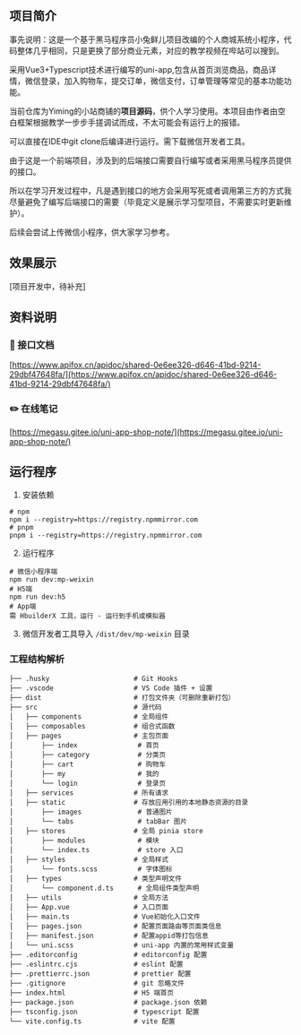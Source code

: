 ## 项目简介

事先说明：这是一个基于黑马程序员小兔鲜儿项目改编的个人商城系统小程序，代码整体几乎相同，只是更换了部分商业元素，对应的教学视频在哔站可以搜到。

采用Vue3+Typescript技术进行编写的uni-app,包含从首页浏览商品，商品详情，微信登录，加入购物车，提交订单，微信支付，订单管理等常见的基本功能功能。

当前仓库为Yiming的小站商铺的**项目源码**，供个人学习使用。本项目由作者由空白框架根据教学一步步手搓调试而成，不太可能会有运行上的报错。

可以直接在IDE中git clone后编译进行运行。需下载微信开发者工具。

由于这是一个前端项目，涉及到的后端接口需要自行编写或者采用黑马程序员提供的接口。

所以在学习开发过程中，凡是遇到接口的地方会采用写死或者调用第三方的方式我尽量避免了编写后端接口的需要（毕竟定义是展示学习型项目，不需要实时更新维护）。

后续会尝试上传微信小程序，供大家学习参考。

## 效果展示
[项目开发中，待补充]

## 资料说明
### 📗 接口文档
[https://www.apifox.cn/apidoc/shared-0e6ee326-d646-41bd-9214-29dbf47648fa/](https://www.apifox.cn/apidoc/shared-0e6ee326-d646-41bd-9214-29dbf47648fa/)
### ✏️ 在线笔记
[https://megasu.gitee.io/uni-app-shop-note/](https://megasu.gitee.io/uni-app-shop-note/)
## 运行程序
1. 安装依赖
```shell
# npm
npm i --registry=https://registry.npmmirror.com
# pnpm
pnpm i --registry=https://registry.npmmirror.com
```
2. 运行程序
```shell
# 微信小程序端
npm run dev:mp-weixin
# H5端
npm run dev:h5
# App端
需 HbuilderX 工具，运行 - 运行到手机或模拟器
```
3. 微信开发者工具导入 `/dist/dev/mp-weixin` 目录
### 工程结构解析
```
├── .husky                     # Git Hooks
├── .vscode                    # VS Code 插件 + 设置
├── dist                       # 打包文件夹（可删除重新打包）
├── src                        # 源代码
│   ├── components             # 全局组件
│   ├── composables            # 组合式函数
│   ├── pages                  # 主包页面
│       ├── index               # 首页
│       ├── category            # 分类页
│       ├── cart                # 购物车
│       ├── my                  # 我的
│       └── login               # 登录页
│   ├── services               # 所有请求
│   ├── static                 # 存放应用引用的本地静态资源的目录
│       ├── images              # 普通图片
│       └── tabs                # tabBar 图片
│   ├── stores                 # 全局 pinia store
│       ├── modules             # 模块
│       └── index.ts            # store 入口
│   ├── styles                 # 全局样式
│       └── fonts.scss          # 字体图标
│   ├── types                  # 类型声明文件
│       └── component.d.ts      # 全局组件类型声明
│   ├── utils                  # 全局方法
│   ├── App.vue                # 入口页面
│   ├── main.ts                # Vue初始化入口文件
│   ├── pages.json             # 配置页面路由等页面类信息
│   ├── manifest.json          # 配置appid等打包信息
│   └── uni.scss               # uni-app 内置的常用样式变量
├── .editorconfig              # editorconfig 配置
├── .eslintrc.cjs              # eslint 配置
├── .prettierrc.json           # prettier 配置
├── .gitignore                 # git 忽略文件
├── index.html                 # H5 端首页
├── package.json               # package.json 依赖
├── tsconfig.json              # typescript 配置
└── vite.config.ts             # vite 配置
```
